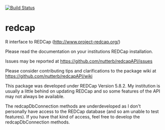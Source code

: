 [![Build Status](https://travis-ci.org/wibeasley/redcap.png?branch=master)](https://travis-ci.org/wibeasley/redcap)

redcap
======

R interface to REDCap (http://www.project-redcap.org/)

Please read the documentation on your institutions REDCap installation.

Issues may be reported at https://github.com/nutterb/redcapAPI/issues

Please consider contributing tips and clarifications to the package wiki at https://github.com/nutterb/redcapAPI/wiki

This package was developed under REDCap Version 5.8.2.  My institution is usually a little behind on updating REDCap and so some features of the API may not always be available.

The redcapDbConnection methods are underdeveloped as I don't personally have access to the REDCap database (and so am unable to test features).  If you have that kind of access, feel free to develop the redcapDbConnection methods.
